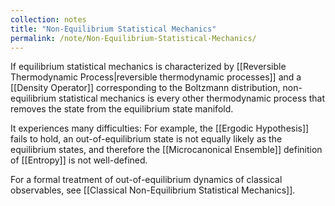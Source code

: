 ```yaml
---
collection: notes
title: "Non-Equilibrium Statistical Mechanics"
permalink: /note/Non-Equilibrium-Statistical-Mechanics/
---
```

If equilibrium statistical mechanics is characterized by [[Reversible Thermodynamic Process|reversible thermodynamic processes]] and a [[Density Operator]] corresponding to the Boltzmann distribution, non-equilibrium statistical mechanics is every other thermodynamic process that removes the state from the equilibrium state manifold.

It experiences many difficulties: For example, the [[Ergodic Hypothesis]] fails to hold, an out-of-equilibrium state is not equally likely as the equilibrium states, and therefore the [[Microcanonical Ensemble]] definition of [[Entropy]] is not well-defined.

For a formal treatment of out-of-equilibrium dynamics of classical observables, see [[Classical Non-Equilibrium Statistical Mechanics]].
